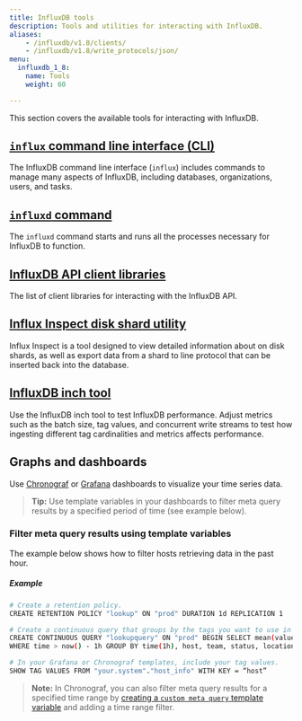 ```yaml
---
title: InfluxDB tools
description: Tools and utilities for interacting with InfluxDB.
aliases:
    - /influxdb/v1.8/clients/
    - /influxdb/v1.8/write_protocols/json/
menu:
  influxdb_1_8:
    name: Tools
    weight: 60

---
```


This section covers the available tools for interacting with InfluxDB.

## [`influx` command line interface (CLI)](/influxdb/v1.8/tools/influx-cli/)

The InfluxDB command line interface (`influx`) includes commands to manage many aspects of InfluxDB, including databases, organizations, users, and tasks.

## [`influxd` command](/influxdb/v1.8/tools/influxd)

The `influxd` command starts and runs all the processes necessary for InfluxDB to function.

## [InfluxDB API client libraries](/influxdb/v1.8/tools/api_client_libraries/)

The list of client libraries for interacting with the InfluxDB API.

## [Influx Inspect disk shard utility](/influxdb/v1.8/tools/influx_inspect/)

Influx Inspect is a tool designed to view detailed information about on disk shards, as well as export data from a shard to line protocol that can be inserted back into the database.

## [InfluxDB inch tool](/influxdb/v1.8/tools/inch/)

Use the InfluxDB inch tool to test InfluxDB performance. Adjust metrics such as the batch size, tag values, and concurrent write streams to test how ingesting different tag cardinalities and metrics affects performance.

## Graphs and dashboards

Use [Chronograf](/chronograf/latest/) or [Grafana](https://grafana.com/docs/grafana/latest/features/datasources/influxdb/) dashboards to visualize your time series data.

> **Tip:** Use template variables in your dashboards to filter meta query results by a specified period of time (see example below).

### Filter meta query results using template variables

The example below shows how to filter hosts retrieving data in the past hour.

##### Example

```sh
# Create a retention policy.
CREATE RETENTION POLICY "lookup" ON "prod" DURATION 1d REPLICATION 1

# Create a continuous query that groups by the tags you want to use in your template variables.
CREATE CONTINUOUS QUERY "lookupquery" ON "prod" BEGIN SELECT mean(value) as value INTO "your.system"."host_info" FROM "cpuload"
WHERE time > now() - 1h GROUP BY time(1h), host, team, status, location END;

# In your Grafana or Chronograf templates, include your tag values.
SHOW TAG VALUES FROM "your.system"."host_info" WITH KEY = “host”
```

> **Note:** In Chronograf, you can also filter meta query results for a specified time range by [creating a `custom meta query` template variable](/chronograf/latest/guides/dashboard-template-variables/#create-custom-template-variables) and adding a time range filter.
